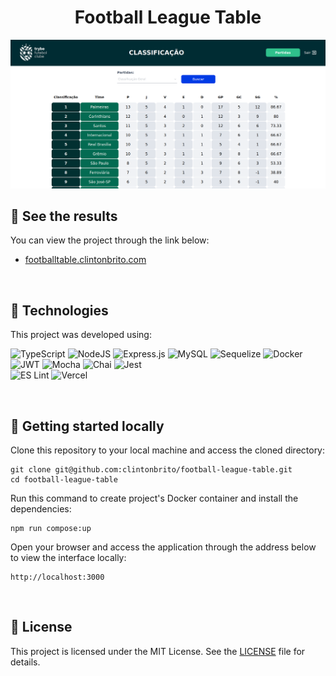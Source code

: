 <!-- Olá, Tryber!
Esse é apenas um arquivo inicial para o README do seu projeto.
É essencial que você preencha esse documento por conta própria, ok?
Não deixe de usar nossas dicas de escrita de README de projetos, e deixe sua criatividade brilhar!
:warning: IMPORTANTE: você precisa deixar nítido:
- quais arquivos/pastas foram desenvolvidos por você; 
- quais arquivos/pastas foram desenvolvidos por outra pessoa estudante;
- quais arquivos/pastas foram desenvolvidos pela Trybe.
-->

<h1 align="center">Football League Table</h1>

<p align="center">
  <img alt="preview image" src="app/frontend/src/images/frontend-view.png">
</p>

## 🔖 See the results

You can view the project through the link below:
* [footballtable.clintonbrito.com](https://footballtable.clintonbrito.com)

<br>

## 🧪 Technologies

This project was developed using:
  
  ![TypeScript](https://img.shields.io/badge/typescript-%23007ACC.svg?style=for-the-badge&logo=typescript&logoColor=white)
  ![NodeJS](https://img.shields.io/badge/Node.js-43853D?style=for-the-badge&logo=node.js&logoColor=white)
  ![Express.js](https://img.shields.io/badge/express.js-%23404d59.svg?style=for-the-badge&logo=express&logoColor=%2361DAFB)
  ![MySQL](https://img.shields.io/badge/MySQL-005C84?style=for-the-badge&logo=mysql&logoColor=white)
  ![Sequelize](https://img.shields.io/badge/Sequelize-52B0E7?style=for-the-badge&logo=Sequelize&logoColor=white)
  ![Docker](https://img.shields.io/badge/docker-%230db7ed.svg?style=for-the-badge&logo=docker&logoColor=white)
  ![JWT](https://img.shields.io/badge/JWT-black?style=for-the-badge&logo=JSON%20web%20tokens)
  ![Mocha](https://img.shields.io/badge/-mocha-%238D6748?style=for-the-badge&logo=mocha&logoColor=white)
  ![Chai](https://img.shields.io/badge/chai-A30701?style=for-the-badge&logo=chai&logoColor=white)
  ![Jest](https://img.shields.io/badge/-jest-%23C21325?style=for-the-badge&logo=jest&logoColor=white)  
  ![ES Lint](https://img.shields.io/badge/eslint-3A33D1?style=for-the-badge&logo=eslint&logoColor=white)
  ![Vercel](https://img.shields.io/badge/Vercel-000000?style=for-the-badge&logo=vercel&logoColor=white)

<br>

## 🚀 Getting started locally

<p style>Clone this repository to your local machine and access the cloned directory:</p>
<pre><code>git clone git@github.com:clintonbrito/football-league-table.git
cd football-league-table
</code></pre>
<p>Run this command to create project's Docker container and install the dependencies:</p>

<pre><code>npm run compose:up</code></pre>

Open your browser and access the application through the address below to view the interface locally:

<pre><code>http://localhost:3000</code></pre>

<br>

## 📝 License
This project is licensed under the MIT License. See the <a target="_blank" rel="noopener" href="https://github.com/clintonbrito/recipes-app/blob/5c4b1a74ab43a352c393def783f06080b7256088/LICENSE">LICENSE</a> file for details.
